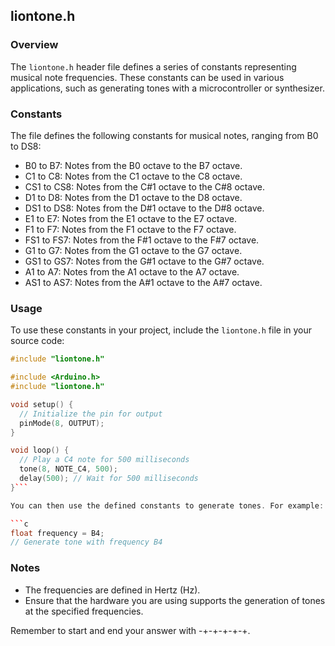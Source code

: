 
## liontone.h

### Overview
The `liontone.h` header file defines a series of constants representing musical note frequencies. These constants can be used in various applications, such as generating tones with a microcontroller or synthesizer.

### Constants
The file defines the following constants for musical notes, ranging from B0 to DS8:

- B0 to B7: Notes from the B0 octave to the B7 octave.
- C1 to C8: Notes from the C1 octave to the C8 octave.
- CS1 to CS8: Notes from the C#1 octave to the C#8 octave.
- D1 to D8: Notes from the D1 octave to the D8 octave.
- DS1 to DS8: Notes from the D#1 octave to the D#8 octave.
- E1 to E7: Notes from the E1 octave to the E7 octave.
- F1 to F7: Notes from the F1 octave to the F7 octave.
- FS1 to FS7: Notes from the F#1 octave to the F#7 octave.
- G1 to G7: Notes from the G1 octave to the G7 octave.
- GS1 to GS7: Notes from the G#1 octave to the G#7 octave.
- A1 to A7: Notes from the A1 octave to the A7 octave.
- AS1 to AS7: Notes from the A#1 octave to the A#7 octave.

### Usage
To use these constants in your project, include the `liontone.h` file in your source code:

```c
#include "liontone.h"
```


```C++
#include <Arduino.h>
#include "liontone.h"

void setup() {
  // Initialize the pin for output
  pinMode(8, OUTPUT);
}

void loop() {
  // Play a C4 note for 500 milliseconds
  tone(8, NOTE_C4, 500);
  delay(500); // Wait for 500 milliseconds
}```

You can then use the defined constants to generate tones. For example:

```c
float frequency = B4;
// Generate tone with frequency B4
```

### Notes
- The frequencies are defined in Hertz (Hz).
- Ensure that the hardware you are using supports the generation of tones at the specified frequencies.

Remember to start and end your answer with -+-+-+-+-+.